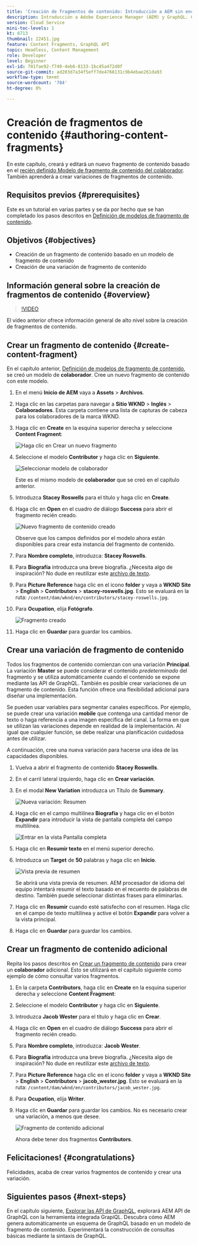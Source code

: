 ```yaml
---
title: 'Creación de fragmentos de contenido: Introducción a AEM sin encabezado: GraphQL'
description: Introducción a Adobe Experience Manager (AEM) y GraphQL. Cree y edite un nuevo fragmento de contenido basado en un modelo de fragmento de contenido. Aprenda a crear variaciones de fragmentos de contenido.
version: Cloud Service
mini-toc-levels: 1
kt: 6713
thumbnail: 22451.jpg
feature: Content Fragments, GraphQL API
topic: Headless, Content Management
role: Developer
level: Beginner
exl-id: 701fae92-f740-4eb6-8133-1bc45a472d0f
source-git-commit: ad203d7a34f5eff7de4768131c9b4ebae261da93
workflow-type: tm+mt
source-wordcount: '784'
ht-degree: 0%

---
```


# Creación de fragmentos de contenido {#authoring-content-fragments}

En este capítulo, creará y editará un nuevo fragmento de contenido basado en el [recién definido Modelo de fragmento de contenido del colaborador](./content-fragment-models.md). También aprenderá a crear variaciones de fragmentos de contenido.

## Requisitos previos {#prerequisites}

Este es un tutorial en varias partes y se da por hecho que se han completado los pasos descritos en [Definición de modelos de fragmento de contenido](./content-fragment-models.md).

## Objetivos {#objectives}

* Creación de un fragmento de contenido basado en un modelo de fragmento de contenido
* Creación de una variación de fragmento de contenido

## Información general sobre la creación de fragmentos de contenido {#overview}

>[!VIDEO](https://video.tv.adobe.com/v/22451/?quality=12&learn=on)

El vídeo anterior ofrece información general de alto nivel sobre la creación de fragmentos de contenido.

## Crear un fragmento de contenido {#create-content-fragment}

En el capítulo anterior, [Definición de modelos de fragmento de contenido](./content-fragment-models.md), se creó un modelo de **colaborador**. Cree un nuevo fragmento de contenido con este modelo.

1. En el menú **Inicio de AEM** vaya a **Assets** > **Archivos**.
1. Haga clic en las carpetas para navegar a **Sitio WKND** > **Inglés** > **Colaboradores**. Esta carpeta contiene una lista de capturas de cabeza para los colaboradores de la marca WKND.

1. Haga clic en **Create** en la esquina superior derecha y seleccione **Content Fragment**:

   ![Haga clic en Crear un nuevo fragmento](assets/author-content-fragments/create-content-fragment-menu.png)

1. Seleccione el modelo **Contributor** y haga clic en **Siguiente**.

   ![Seleccionar modelo de colaborador](assets/author-content-fragments/select-contributor-model.png)

   Este es el mismo modelo de **colaborador** que se creó en el capítulo anterior.

1. Introduzca **Stacey Roswells** para el título y haga clic en **Create**.
1. Haga clic en **Open** en el cuadro de diálogo **Success** para abrir el fragmento recién creado.

   ![Nuevo fragmento de contenido creado](assets/author-content-fragments/new-content-fragment.png)

   Observe que los campos definidos por el modelo ahora están disponibles para crear esta instancia del fragmento de contenido.

1. Para **Nombre completo**, introduzca: **Stacey Roswells**.
1. Para **Biografía** introduzca una breve biografía. ¿Necesita algo de inspiración? No dude en reutilizar este [archivo de texto](assets/author-content-fragments/stacey-roswells-bio.txt).
1. Para **Picture Reference** haga clic en el icono **folder** y vaya a **WKND Site** > **English** > **Contributors** > **stacey-roswells.jpg**. Esto se evaluará en la ruta: `/content/dam/wknd/en/contributors/stacey-roswells.jpg`.
1. Para **Ocupation**, elija **Fotógrafo**.

   ![Fragmento creado](assets/author-content-fragments/stacye-roswell-fragment-authored.png)

1. Haga clic en **Guardar** para guardar los cambios.

## Crear una variación de fragmento de contenido

Todos los fragmentos de contenido comienzan con una variación **Principal**. La variación **Master** se puede considerar el contenido *predeterminado* del fragmento y se utiliza automáticamente cuando el contenido se expone mediante las API de GraphQL. También es posible crear variaciones de un fragmento de contenido. Esta función ofrece una flexibilidad adicional para diseñar una implementación.

Se pueden usar variables para segmentar canales específicos. Por ejemplo, se puede crear una variación **mobile** que contenga una cantidad menor de texto o haga referencia a una imagen específica del canal. La forma en que se utilizan las variaciones depende en realidad de la implementación. Al igual que cualquier función, se debe realizar una planificación cuidadosa antes de utilizar.

A continuación, cree una nueva variación para hacerse una idea de las capacidades disponibles.

1. Vuelva a abrir el fragmento de contenido **Stacey Roswells**.
1. En el carril lateral izquierdo, haga clic en **Crear variación**.
1. En el modal **New Variation** introduzca un Título de **Summary**.

   ![Nueva variación: Resumen](assets/author-content-fragments/new-variation-summary.png)

1. Haga clic en el campo multilínea **Biografía** y haga clic en el botón **Expandir** para introducir la vista de pantalla completa del campo multilínea.

   ![Entrar en la vista Pantalla completa](assets/author-content-fragments/enter-full-screen-view.png)

1. Haga clic en **Resumir texto** en el menú superior derecho.

1. Introduzca un **Target** de **50** palabras y haga clic en **Inicio**.

   ![Vista previa de resumen](assets/author-content-fragments/summarize-text-preview.png)

   Se abrirá una vista previa de resumen. AEM procesador de idioma del equipo intentará resumir el texto basado en el recuento de palabras de destino. También puede seleccionar distintas frases para eliminarlas.

1. Haga clic en **Resumir** cuando esté satisfecho con el resumen. Haga clic en el campo de texto multilínea y active el botón **Expandir** para volver a la vista principal.

1. Haga clic en **Guardar** para guardar los cambios.

## Crear un fragmento de contenido adicional

Repita los pasos descritos en [Crear un fragmento de contenido](#create-content-fragment) para crear un **colaborador** adicional. Esto se utilizará en el capítulo siguiente como ejemplo de cómo consultar varios fragmentos.

1. En la carpeta **Contributors**, haga clic en **Create** en la esquina superior derecha y seleccione **Content Fragment**:
1. Seleccione el modelo **Contributor** y haga clic en **Siguiente**.
1. Introduzca **Jacob Wester** para el título y haga clic en **Crear**.
1. Haga clic en **Open** en el cuadro de diálogo **Success** para abrir el fragmento recién creado.
1. Para **Nombre completo**, introduzca: **Jacob Wester**.
1. Para **Biografía** introduzca una breve biografía. ¿Necesita algo de inspiración? No dude en reutilizar este [archivo de texto](assets/author-content-fragments/jacob-wester.txt).
1. Para **Picture Reference** haga clic en el icono **folder** y vaya a **WKND Site** > **English** > **Contributors** > **jacob_wester.jpg**. Esto se evaluará en la ruta: `/content/dam/wknd/en/contributors/jacob_wester.jpg`.
1. Para **Ocupation**, elija **Writer**.
1. Haga clic en **Guardar** para guardar los cambios. No es necesario crear una variación, a menos que desee.

   ![Fragmento de contenido adicional](assets/author-content-fragments/additional-content-fragment.png)

   Ahora debe tener dos fragmentos **Contributors**.

## Felicitaciones! {#congratulations}

Felicidades, acaba de crear varios fragmentos de contenido y crear una variación.

## Siguientes pasos {#next-steps}

En el capítulo siguiente, [Explorar las API de GraphQL](explore-graphql-api.md), explorará AEM API de GraphQL con la herramienta integrada GrapiQL. Descubra cómo AEM genera automáticamente un esquema de GraphQL basado en un modelo de fragmento de contenido. Experimentará la construcción de consultas básicas mediante la sintaxis de GraphQL.
